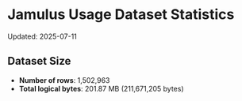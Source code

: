# Jamulus Usage Dataset Statistics

Updated: 2025-07-11

## Dataset Size
- **Number of rows**: 1,502,963
- **Total logical bytes**: 201.87 MB (211,671,205 bytes)
